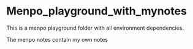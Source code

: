 # Menpo_playground_with_mynotes

This is a menpo playground folder with all environment dependencies.

The menpo notes contain my own notes
